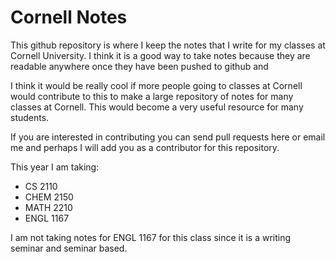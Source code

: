 # Cornell Notes
This github repository is where I keep the notes that I write for my classes at Cornell University.  I think
it is a good way to take notes because they are readable anywhere once they have been pushed to github and


I think it would be really cool if more people going to classes at Cornell would contribute to this to make
a large repository of notes for many classes at Cornell.  This would become a very useful resource for many
students.

If you are interested in contributing you can send pull requests here or email me and perhaps I will add you
as a contributor for this repository.

This year I am taking:
+ CS 2110
+ CHEM 2150
+ MATH 2210
+ ENGL 1167

I am not taking notes for ENGL 1167 for this class since it is a writing seminar and seminar based.
